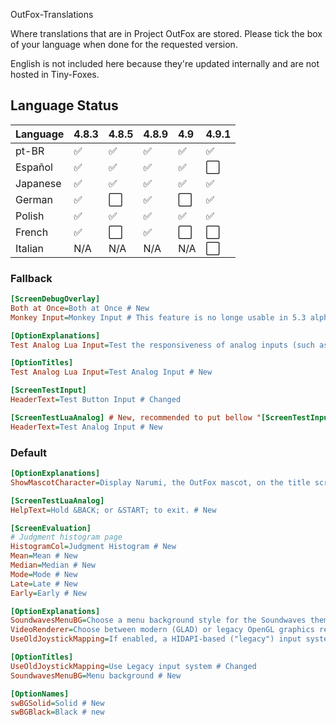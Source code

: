 OutFox-Translations

Where translations that are in Project OutFox are stored. Please tick the box of your language when done for the requested version.

English is not included here because they're updated internally and are not hosted in Tiny-Foxes.
## Language Status

Language | 4.8.3 | 4.8.5 | 4.8.9 | 4.9 | 4.9.1 
:------------ | :------------- | :------------- | :------------- | :------------- | :-------------
pt-BR | ✅ | ✅ | ✅ | ✅| ✅
Español | ✅ | ✅ | ✅ | ✅| ⬜️
Japanese | ✅ | ✅ | ✅ | ✅| ✅
German | ✅ | ⬜️ | ✅ | ⬜️| ✅
Polish | ✅ | ✅ | ✅ | ✅| ✅
French | ✅ | ⬜️ | ✅ | ⬜️| ⬜️
Italian | N/A | N/A | N/A | N/A | ⬜️


<!--- This is a comment that won't appear in the read me, here are the emojis that you can add to tell if your language is done or not. Done: ✅Not Done: ⬜️Non applicable: N/A--->

### Fallback

```Ini
[ScreenDebugOverlay]
Both at Once=Both at Once # New
Monkey Input=Monkey Input # This feature is no longe usable in 5.3 alpha 4.9.2 (?) but we should not remove for compatibility in case anything tries to get that key

[OptionExplanations]
Test Analog Lua Input=Test the responsiveness of analog inputs (such as analog sticks, triggers, and MIDI inputs). # New

[OptionTitles]
Test Analog Lua Input=Test Analog Input # New

[ScreenTestInput]
HeaderText=Test Button Input # Changed

[ScreenTestLuaAnalog] # New, recommended to put bellow "[ScreenTestInput]"
HeaderText=Test Analog Input # New
```

### Default

```Ini
[OptionExplanations]
ShowMascotCharacter=Display Narumi, the OutFox mascot, on the title screen. # Changed

[ScreenTestLuaAnalog]
HelpText=Hold &BACK; or &START; to exit. # New

[ScreenEvaluation]
# Judgment histogram page
HistogramCol=Judgment Histogram # New
Mean=Mean # New
Median=Median # New
Mode=Mode # New
Late=Late # New
Early=Early # New

[OptionExplanations]
SoundwavesMenuBG=Choose a menu background style for the Soundwaves theme. # New
VideoRenderer=Choose between modern (GLAD) or legacy OpenGL graphics rendering engines.\nRequires a restart in order to take effect. # Changed
UseOldJoystickMapping=If enabled, a HIDAPI-based ("legacy") input system modeled upon SM 5.0.x is used instead of XInput.\nRequires a restart in order to take effect. # Changed

[OptionTitles]
UseOldJoystickMapping=Use Legacy input system # Changed
SoundwavesMenuBG=Menu background # New

[OptionNames]
swBGSolid=Solid # New
swBGBlack=Black # new
```
